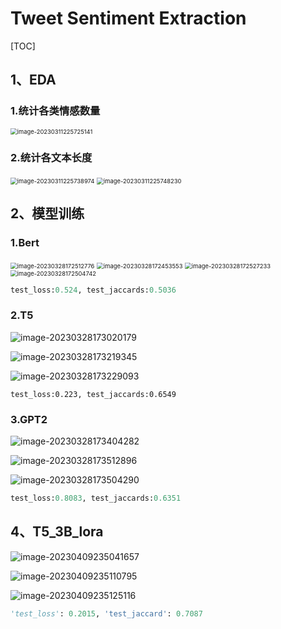 # Tweet Sentiment Extraction

[TOC]

## 1、EDA

### 1.统计各类情感数量

<img src="https://lxlpicbed.oss-cn-beijing.aliyuncs.com/img/2023-03-11-225726.png" alt="image-20230311225725141" style="zoom: 67%;" />

### 2.统计各文本长度

<img src="https://lxlpicbed.oss-cn-beijing.aliyuncs.com/img/2023-03-11-225740.png" alt="image-20230311225738974" style="zoom:67%;" />

<img src="https://lxlpicbed.oss-cn-beijing.aliyuncs.com/img/2023-03-11-225749.png" alt="image-20230311225748230" style="zoom:67%;" />

## 2、模型训练

### 1.Bert

<img src="https://lxlpicbed.oss-cn-beijing.aliyuncs.com/img/2023-03-28-172514.png" alt="image-20230328172512776" style="zoom:67%;" />

<img src="https://lxlpicbed.oss-cn-beijing.aliyuncs.com/img/2023-03-28-172454.png" alt="image-20230328172453553" style="zoom:67%;" />

<img src="https://lxlpicbed.oss-cn-beijing.aliyuncs.com/img/2023-03-28-172528.png" alt="image-20230328172527233" style="zoom:67%;" />

<img src="https://lxlpicbed.oss-cn-beijing.aliyuncs.com/img/2023-03-28-172506.png" alt="image-20230328172504742" style="zoom:67%;" />

```python
test_loss:0.524, test_jaccards:0.5036
```

### 2.T5

![image-20230328173020179](https://lxlpicbed.oss-cn-beijing.aliyuncs.com/img/2023-03-28-173021.png)

![image-20230328173219345](https://lxlpicbed.oss-cn-beijing.aliyuncs.com/img/2023-03-28-173220.png)

![image-20230328173229093](https://lxlpicbed.oss-cn-beijing.aliyuncs.com/img/2023-03-28-173230.png)

```pyhton
test_loss:0.223, test_jaccards:0.6549
```

### 3.GPT2

![image-20230328173404282](https://lxlpicbed.oss-cn-beijing.aliyuncs.com/img/2023-03-28-173405.png)

![image-20230328173512896](https://lxlpicbed.oss-cn-beijing.aliyuncs.com/img/2023-03-28-173514.png)

![image-20230328173504290](https://lxlpicbed.oss-cn-beijing.aliyuncs.com/img/2023-03-28-173505.png)

```python
test_loss:0.8083, test_jaccards:0.6351
```

## 4、T5_3B_lora

![image-20230409235041657](https://lxlpicbed.oss-cn-beijing.aliyuncs.com/img/2023-04-09-235044.png)

![image-20230409235110795](https://lxlpicbed.oss-cn-beijing.aliyuncs.com/img/2023-04-09-235112.png)

![image-20230409235125116](https://lxlpicbed.oss-cn-beijing.aliyuncs.com/img/2023-04-09-235126.png)

```python
'test_loss': 0.2015, 'test_jaccard': 0.7087
```

